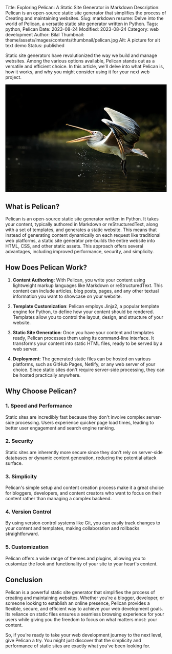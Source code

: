 Title: Exploring Pelican: A Static Site Generator in Markdown
Description: Pelican is an open-source static site generator that simplifies the process of Creating and maintaining websites.
Slug: markdown
resume: Delve into the world of Pelican, a versatile static site generator written in Python.
Tags: python, Pelican
Date: 2023-08-24
Modified: 2023-08-24
Category: web development
Author: Bilal
Thumbnail: theme/assets/images/contents/thumbnail/pelican.jpg
Alt: A picture for alt text demo
Status: published

Static site generators have revolutionized the way we build and manage websites. Among the various options available, Pelican stands out as a versatile and efficient choice. In this article, we'll delve into what Pelican is, how it works, and why you might consider using it for your next web project.

![This image is in Markdown format](theme/assets/images/contents/thumbnail/pelican.jpg)
## What is Pelican?

Pelican is an open-source static site generator written in Python. It takes your content, typically authored in Markdown or reStructuredText, along with a set of templates, and generates a static website. This means that instead of generating content dynamically on each request like traditional web platforms, a static site generator pre-builds the entire website into HTML, CSS, and other static assets. This approach offers several advantages, including improved performance, security, and simplicity.

## How Does Pelican Work?

1. **Content Authoring**: With Pelican, you write your content using lightweight markup languages like Markdown or reStructuredText. This content can include articles, blog posts, pages, and any other textual information you want to showcase on your website.

2. **Template Customization**: Pelican employs Jinja2, a popular template engine for Python, to define how your content should be rendered. Templates allow you to control the layout, design, and structure of your website.

3. **Static Site Generation**: Once you have your content and templates ready, Pelican processes them using its command-line interface. It transforms your content into static HTML files, ready to be served by a web server.

4. **Deployment**: The generated static files can be hosted on various platforms, such as GitHub Pages, Netlify, or any web server of your choice. Since static sites don't require server-side processing, they can be hosted practically anywhere.

## Why Choose Pelican?

### 1. Speed and Performance  
Static sites are incredibly fast because they don't involve complex server-side processing. Users experience quicker page load times, leading to better user engagement and search engine ranking.

### 2. Security  
Static sites are inherently more secure since they don't rely on server-side databases or dynamic content generation, reducing the potential attack surface.


### 3. Simplicity
Pelican's simple setup and content creation process make it a great choice for bloggers, developers, and content creators who want to focus on their content rather than managing a complex backend.

### 4. Version Control
By using version control systems like Git, you can easily track changes to your content and templates, making collaboration and rollbacks straightforward.

### 5. Customization
Pelican offers a wide range of themes and plugins, allowing you to customize the look and functionality of your site to your heart's content.

## Conclusion

Pelican is a powerful static site generator that simplifies the process of creating and maintaining websites. Whether you're a blogger, developer, or someone looking to establish an online presence, Pelican provides a flexible, secure, and efficient way to achieve your web development goals. Its reliance on static files ensures a seamless browsing experience for your users while giving you the freedom to focus on what matters most: your content.

So, if you're ready to take your web development journey to the next level, give Pelican a try. You might just discover that the simplicity and performance of static sites are exactly what you've been looking for.



